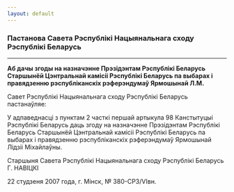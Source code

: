 ```yaml
---
layout: default
---
```


### Пастанова Савета Рэспублікі Нацыянальнага сходу Рэспублікі Беларусь

****

<span class="underline"></span>

**Аб дачы згоды на назначэнне Прэзідэнтам Рэспублікі Беларусь Старшынёй
Цэнтральнай камісіі Рэспублікі Беларусь па выбарах і правядзенню
рэспубліканскіх рэферэндумаў Ярмошынай Л.М.**

Савет Рэспублікі Нацыянальнага сходу Рэспублікі Беларусь пастанаўляе:

У адпаведнасці з пунктам 2 часткі першай артыкула 98 Канстытуцыі
Рэспублікі Беларусь даць згоду на назначэнне Прэзідэнтам
Рэспублікі Беларусь Старшынёй Цэнтральнай камісіі Рэспублікі
Беларусь па выбарах і правядзенню рэспубліканскіх рэферэндумаў
Ярмошынай Лідзіі Міхайлаўны.

Старшыня Савета Рэспублікі Нацыянальнага сходу Рэспублікі Беларусь Г.
НАВIЦКI

22 студзеня 2007 года, г. Мінск, № 380-СРЗ/VIвн.
